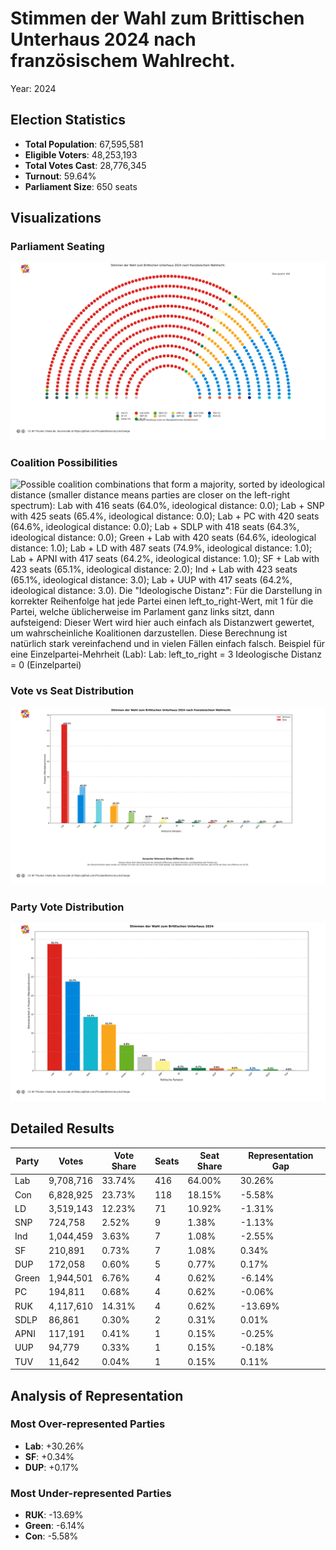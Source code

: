 # Stimmen der Wahl zum Brittischen Unterhaus 2024 nach französischem Wahlrecht.
Year: 2024

## Election Statistics
- **Total Population**: 67,595,581
- **Eligible Voters**: 48,253,193
- **Total Votes Cast**: 28,776,345
- **Turnout**: 59.64%
- **Parliament Size**: 650 seats

## Visualizations
### Parliament Seating
![Parliament seating arrangement with 650 total seats. Parties from left to right: Ind with 7 seats (1.1%), SF with 7 seats (1.1%), Green with 4 seats (0.6%), Lab with 416 seats (64.0%), SNP with 9 seats (1.4%), PC with 4 seats (0.6%), SDLP with 2 seats (0.3%), LD with 71 seats (10.9%), APNI with 1 seats (0.2%), UUP with 1 seats (0.2%), Con with 118 seats (18.2%), DUP with 5 seats (0.8%), TUV with 1 seats (0.2%), RUK with 4 seats (0.6%). Hinweis: Verteilung nutzt nur Mandatsstimmen (Erststimmen) .](../plots/uk2024_france_parliament.png)

### Coalition Possibilities
![Possible coalition combinations that form a majority, sorted by ideological distance (smaller distance means parties are closer on the left-right spectrum): Lab with 416 seats (64.0%, ideological distance: 0.0); Lab + SNP with 425 seats (65.4%, ideological distance: 0.0); Lab + PC with 420 seats (64.6%, ideological distance: 0.0); Lab + SDLP with 418 seats (64.3%, ideological distance: 0.0); Green + Lab with 420 seats (64.6%, ideological distance: 1.0); Lab + LD with 487 seats (74.9%, ideological distance: 1.0); Lab + APNI with 417 seats (64.2%, ideological distance: 1.0); SF + Lab with 423 seats (65.1%, ideological distance: 2.0); Ind + Lab with 423 seats (65.1%, ideological distance: 3.0); Lab + UUP with 417 seats (64.2%, ideological distance: 3.0). Die "Ideologische Distanz": Für die Darstellung in korrekter Reihenfolge hat jede Partei einen left_to_right-Wert, mit 1 für die Partei, welche üblicherweise im Parlament ganz links sitzt, dann aufsteigend: Dieser Wert wird hier auch einfach als Distanzwert gewertet, um wahrscheinliche Koalitionen darzustellen. Diese Berechnung ist natürlich stark vereinfachend und in vielen Fällen einfach falsch.  Beispiel für eine Einzelpartei-Mehrheit (Lab): Lab: left_to_right = 3 Ideologische Distanz = 0 (Einzelpartei)](../plots/uk2024_france_coalitions.png)

### Vote vs Seat Distribution
![Bar chart comparing each party's vote percentage (darker bars) with their seat percentage (lighter bars). Parties with significant differences: Lab (33.7% votes vs 64.0% seats, Δ30.3%), Con (23.7% votes vs 18.2% seats, Δ5.6%), RUK (14.3% votes vs 0.6% seats, Δ13.7%), LD (12.2% votes vs 10.9% seats, Δ1.3%), Green (6.8% votes vs 0.6% seats, Δ6.1%), Ind (3.6% votes vs 1.1% seats, Δ2.6%), SNP (2.5% votes vs 1.4% seats, Δ1.1%). Total vote-seat difference: 61.8%. (Mandatsstimmen)](../plots/uk2024_france_vote_seat_distribution.png)

### Party Vote Distribution
![Bar chart showing the percentage of votes received by each party, including parties that did not receive seats. Parties ordered by vote share (descending): Lab: 33.7%, Con: 23.7%, RUK: 14.3%, LD: 12.2%, Green: 6.8%, Ind: 3.6%, SNP: 2.5%, SF: 0.7%, PC: 0.7%, DUP: 0.6%, APNI: 0.4%, UUP: 0.3%, SDLP: 0.3%, TUV: 0.0%. (Mandatsstimmen)](../plots/uk2024_france_vote_distribution.png)

## Detailed Results
| Party | Votes | Vote Share | Seats | Seat Share | Representation Gap |
|-------|--------|------------|-------|------------|-------------------|
| Lab | 9,708,716 | 33.74% | 416 | 64.00% | 30.26% |
| Con | 6,828,925 | 23.73% | 118 | 18.15% | -5.58% |
| LD | 3,519,143 | 12.23% | 71 | 10.92% | -1.31% |
| SNP | 724,758 | 2.52% | 9 | 1.38% | -1.13% |
| Ind | 1,044,459 | 3.63% | 7 | 1.08% | -2.55% |
| SF | 210,891 | 0.73% | 7 | 1.08% | 0.34% |
| DUP | 172,058 | 0.60% | 5 | 0.77% | 0.17% |
| Green | 1,944,501 | 6.76% | 4 | 0.62% | -6.14% |
| PC | 194,811 | 0.68% | 4 | 0.62% | -0.06% |
| RUK | 4,117,610 | 14.31% | 4 | 0.62% | -13.69% |
| SDLP | 86,861 | 0.30% | 2 | 0.31% | 0.01% |
| APNI | 117,191 | 0.41% | 1 | 0.15% | -0.25% |
| UUP | 94,779 | 0.33% | 1 | 0.15% | -0.18% |
| TUV | 11,642 | 0.04% | 1 | 0.15% | 0.11% |

## Analysis of Representation
### Most Over-represented Parties
- **Lab**: +30.26%
- **SF**: +0.34%
- **DUP**: +0.17%

### Most Under-represented Parties
- **RUK**: -13.69%
- **Green**: -6.14%
- **Con**: -5.58%